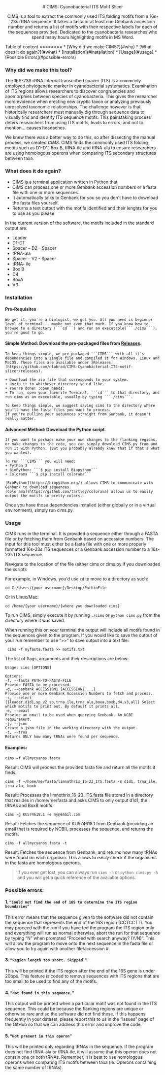 
<div align='center'>
# CIMS: Cyanobacterial ITS Motif Slicer

CIMS is a tool to extract the commonly used ITS folding motifs from a 16s-23s rRNA sequence. It takes a fasta or at least one Genbank accession number and returns a list of motifs with their respective labels for each of the sequences provided. 
Dedicated to the cyanobacteria researches who spend many hours highlighting motifs in MS Word.
</div>
Table of content
========
 * [Why did we make CIMS?](#why)
 * [What does it do again?](#what)
 * [Installation](#installation)
 * [Usage](#usage)
 * [Possible Errors](#possible-errors)



### Why did we make this tool?

  The 16S-23S rRNA internal transcribed spacer (ITS) is a commonly employed phylogenetic marker in cyanobacterial systematics. Examination of ITS regions allows researchers to discover congruencies and apomorphies between species of cyanobacteria. This gives the researcher more evidence when erecting new cryptic taxon or analyzing previously unresolved taxonomic relationships. The challenge however is that historically researchers must manually dig through sequence data to visually find and identify ITS sequence motifs. This painstaking process deters researchers from using ITS motifs, leads to errors, and not to mention… causes headaches.

  We knew there was a better way to do this, so after dissecting the manual process, we created *CIMS*. 
  CIMS finds the commonly used ITS folding motifs such as D1-D1’, Box B, tRNA-ile and tRNA-ala to ensure researchers are using homologous operons when comparing ITS secondary structures between taxa. 


### What does it do again?

+ CIMS is a terminal application written in Python that 
+ CIMS can process one or more Genbank accession numbers or a fasta file with one or more sequences. 
+ It automatically talks to Genbank for you so you don't have to download the fasta files yourself.
+ Returns a text output with the motifs identified and their lenghts for you to use as you please.

In the current version of the software, the motifs included in the standard output are:
  +	Leader
  +	D1-D1`
  +	Spacer – D2 – Spacer 
  +	tRNA-ala
  +	Spacer – V2 - Spacer
  +	tRNA- ile 
  +	Box B 
  +	D4
  +	BoxA 
  +	V3 
                  
### Installation


  #### Pre-Requisites
    We get it, you're a biologist, we got you. All you need is beginner level of terminal... maybe not even that much. If you know how to browse to a directory (```cd```) and run an executable(```./cims```), you're good to go.


  #### Simple Method: Download the pre-packaged files from [Releases](https://github.com/nlabrad/CIMS-Cyanobacterial-ITS-motif-slicer/releases).

    To keep things simple, we pre-packaged ```CIMS``` with all it's dependencies into a single file and compiled it for Windows, Linux and MacOS. These files are available under [Releases](https://github.com/nlabrad/CIMS-Cyanobacterial-ITS-motif-slicer/releases).

    + Download the zip file that corresponds to your system.
    + Unzip it in whichever directory you'd like. 
    + You're done! :open_hands:
    + To run, open your favorite Terminal, ```cd``` to that directory, and run cims as an executable, usually by typing ```./cims```.

    To keep things simple, we suggest saving cims to the directory where you'll have the fasta files you want to process. 
    If you're pulling your sequences straight from Genbank, it doesn't really matter.

  #### Advanced Method: Download the Python script.

    If you want to perhaps make your own changes to the flanking regions, or make changes to the code, you can simply download CIMS.py from and run it with Python. (But you probably already knew that if that's what you wanted). 

    To run ```CIMS``` you will need:
    + Python 3
    + BioPython: ```$ pip install Biopython```
    + Colorama ```$ pip install colorama```

    [BioPython](https://biopython.org/) allows CIMS to communicate with Genbank to download sequences.
    [Colorama](https://github.com/tartley/colorama) allows us to easily output the motifs in pretty colors.

  Once you have those dependencies installed (either globally or in a virtual environment), simply run cims.py.

### Usage

  CIMS runs in the terminal. It is provided a sequence either through a FASTA file or by fetching them from Genbank based on accession numbers.
  The input for this tool must either be a fasta file with one or more properly formatted 16s-23s ITS sequences or a Genbank accession number to a 16s-23s ITS sequence.


  Navigate to the location of the file (either cims or cims.py if you downloaded the script):

  For example, in Windows, you'd use ```cd``` to move to a directory as such:

  ```cd C:/Users/{your-username}/Desktop/PathtoFile```

  Or in Linux/Mac:

  ```cd /home/{your username}/{where you downloaded cims}```

  To run CIMS, simply execute it by running ```./cims``` or ```python cims.py``` from the directory where it was saved. 

  When running this on your terminal the output will include all motifs found in the sequences given to the program. If you would like to save the output of your run remember to use “>>” to save output into a text file:

  ``` cims -f myfasta.fasta >> motifs.txt``` 

  The list of flags, arguments and their descriptions are below:

  ```shell
  Usage: cims [OPTIONS]

  Options:
  -f, --fasta PATH-TO-FASTA-FILE                                             Provide FASTA to be processed.
  -g, --genbank ACCESSION1 [ACCESSION2 ...]                                  Provide one or more Genbank Accession Numbers to fetch and process.
  -s, --select {{leader,d1d1,sp_v2_sp,trna_ile,trna_ala,boxa,boxb,d4,v3,all} Select which motifs to print out. By default it prints all.
  -e, --email                                                                Provide an email to be used when querying Genbank. An NCBI requirement.
  -j, --json                                                                 Create a json file in the working directory with the output.
  -t, --trna                                                                 Returns ONLY how many tRNAs were found per sequence. 
  ```

  #### Examples:
  ```cims =f allmycyanos.fasta```

  Result: CIMS will process the provided fasta file and return all the motifs it finds.

  ```cims -f ~/home/me/fasta/limnothrix_16-23_ITS.fasta -s d1d1, trna_ile, trna_ala, boxb```

  Result: Processes the limnothrix_16-23_ITS.fasta file stored in a directory that resides in /home/me/fasta and asks CIMS to only output d1d1, the tRNAs and BoxB motifs.

  ```cims -g KU574618.1 -e my@email.com```

  Result: Fetches the sequence of KU574618.1 from Genbank (providing an email that is required by NCBI), processes the sequence, and returns the motifs.

  ```cims -f allmycyanos.fasta -t```

  Result: Fetches the sequence from Genbank, and returns how many tRNAs were found on each organism. This allows to easily check if the organisms in the fasta are homologous operons.

  >If you ever get lost, you can always run ```cims -h``` or ```python cims.py -h``` and you will get a quick reference of the available options.

### Possible errors: 

  #### 1. ```“Could not find the end of 16S to determine the ITS region boundaries”```
  This error means that the sequence given to the software did not contain the sequence that represents the end of the 16S region (CCTCCTT). You may proceed with the run if you have fed the program the ITS region only and everything will run as normal otherwise, abort the run for that sequence by typing “N” when prompted “Proceed with search anyway? (Y/N)”. This will allow the program to move onto the next sequence in the fasta file or allow you to try again with another file/accession #. 

  #### 3. ```“Region length too short. Skipped.”```
  This will be printed if the ITS region after the end of the 16S gene is under 20bps. This feature is coded to remove sequences with ITS regions that are too small to be used to find any of the motifs. 

  #### 4. ```“Not found in this sequence.” ```
  This output will be printed when a particular motif was not found in the ITS sequence. This could be because the flanking regions are unique or otherwise rare and so the software did not find these. If this happens frequently in your dataset, please report this to us in the “Issues” page of the GitHub so that we can address this error and improve the code.

  #### 5. ```“Not present in this operon” ```
  This will be printed only regarding tRNAs in the sequence. If the program does not find tRNA-ala or tRNA-ile, it will assume that this operon        does not contain one or both tRNAs. Remember, it is best to use homologous operons when comparing ITS motifs between taxa (ie. Operons containing        the same number of tRNAs). 


